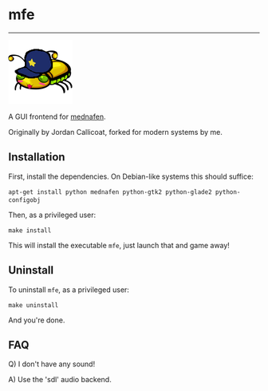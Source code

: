 # mfe
----

![mfe logo](resources/mfe.png)

A GUI frontend for [mednafen](http://mednafen.sourceforge.net/).

Originally by Jordan Callicoat,
forked for modern systems by me.

## Installation

First, install the dependencies. On Debian-like systems this should suffice:

    apt-get install python mednafen python-gtk2 python-glade2 python-configobj

Then, as a privileged user:

    make install

This will install the executable `mfe`, just launch that and game away!

## Uninstall

To uninstall `mfe`, as a privileged user:

    make uninstall

And you're done.

## FAQ

Q) I don't have any sound!

A) Use the 'sdl' audio backend.

